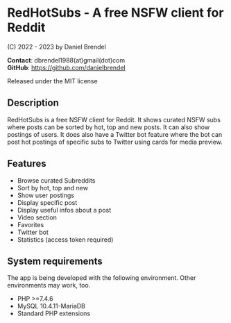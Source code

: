 # RedHotSubs - A free NSFW client for Reddit

(C) 2022 - 2023 by Daniel Brendel

__Contact__: dbrendel1988(at)gmail(dot)com\
__GitHub__: https://github.com/danielbrendel

Released under the MIT license

## Description
RedHotSubs is a free NSFW client for Reddit. It shows curated NSFW subs where posts can be sorted
by hot, top and new posts. It can also show postings of users. It does also have a Twitter bot feature
where the bot can post hot postings of specific subs to Twitter using cards for media preview.

## Features
- Browse curated Subreddits
- Sort by hot, top and new
- Show user postings
- Display specific post
- Display useful infos about a post
- Video section
- Favorites
- Twitter bot
- Statistics (access token required)

## System requirements
The app is being developed with the following environment. Other environments may work, too.
- PHP >=7.4.6
- MySQL 10.4.11-MariaDB
- Standard PHP extensions
